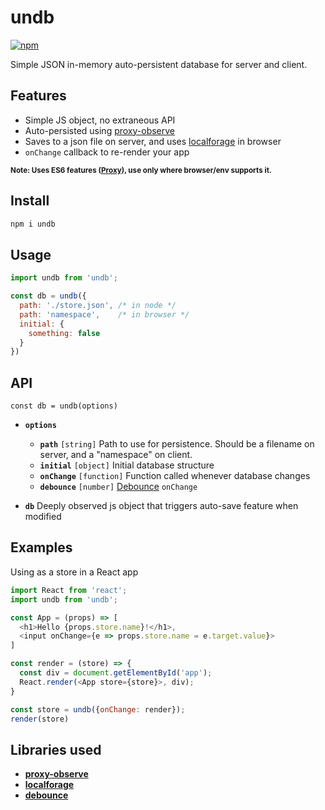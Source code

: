 # undb

[![npm](https://img.shields.io/npm/v/undb.svg)](https://www.npmjs.com/package/undb)

Simple JSON in-memory auto-persistent database for server and client.

## Features

* Simple JS object, no extraneous API
* Auto-persisted using [proxy-observe]
* Saves to a json file on server, and uses [localforage] in browser
* `onChange` callback to re-render your app

<small>**Note: Uses ES6 features ([Proxy][proxy-support]), use only where browser/env supports it.** </small>


## Install

```sh
npm i undb
```

## Usage

```js
import undb from 'undb';

const db = undb({
  path: './store.json', /* in node */
  path: 'namespace',    /* in browser */
  initial: {
    something: false
  }
})
```

## API

`const db = undb(options)`

* **`options`**

  * **`path`** `[string]` Path to use for persistence. Should be a filename on server, and a "namespace" on client.
  * **`initial`** `[object]` Initial database structure
  * **`onChange`** `[function]` Function called whenever database changes
  * **`debounce`** `[number]` [Debounce] `onChange`

* **`db`** Deeply observed js object that triggers auto-save feature when modified


## Examples

Using as a store in a React app

```js
import React from 'react';
import undb from 'undb';

const App = (props) => [
  <h1>Hello {props.store.name}!</h1>,
  <input onChange={e => props.store.name = e.target.value}>
]

const render = (store) => {
  const div = document.getElementById('app');
  React.render(<App store={store}>, div);
}

const store = undb({onChange: render});
render(store)
```

## Libraries used

* **[proxy-observe]**
* **[localforage]**
* **[debounce]**

[proxy-observe]: https://github.com/anywhichway/proxy-observe
[localforage]: https://github.com/localForage/localForage
[debounce]: https://github.com/component/debounce

[ES Proxy]: https://developer.mozilla.org/en/docs/Web/JavaScript/Reference/Global_Objects/Proxy
[proxy-support]: http://caniuse.com/proxy
